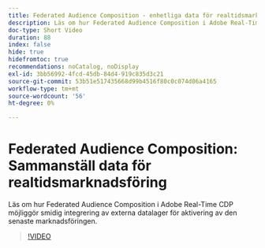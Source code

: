 ```yaml
---
title: Federated Audience Composition - enhetliga data för realtidsmarknadsföring
description: Läs om hur Federated Audience Composition i Adobe Real-Time CDP möjliggör smidig integrering av externa datalager för aktivering av den senaste marknadsföringen.
doc-type: Short Video
duration: 88
index: false
hide: true
hidefromtoc: true
recommendations: noCatalog, noDisplay
exl-id: 3bb56992-4fcd-45db-84d4-919c835d3c21
source-git-commit: 53b51e517435668d99b4516f80c0c074d06a4165
workflow-type: tm+mt
source-wordcount: '56'
ht-degree: 0%

---
```


# Federated Audience Composition: Sammanställ data för realtidsmarknadsföring

Läs om hur Federated Audience Composition i Adobe Real-Time CDP möjliggör smidig integrering av externa datalager för aktivering av den senaste marknadsföringen.

<!-- 62_S508_3442517_87_federated-audience-composition-unifying-data-for-realtime-marketing -->
>[!VIDEO](https://video.tv.adobe.com/v/3458196/?learn=on&enablevpops=true)
